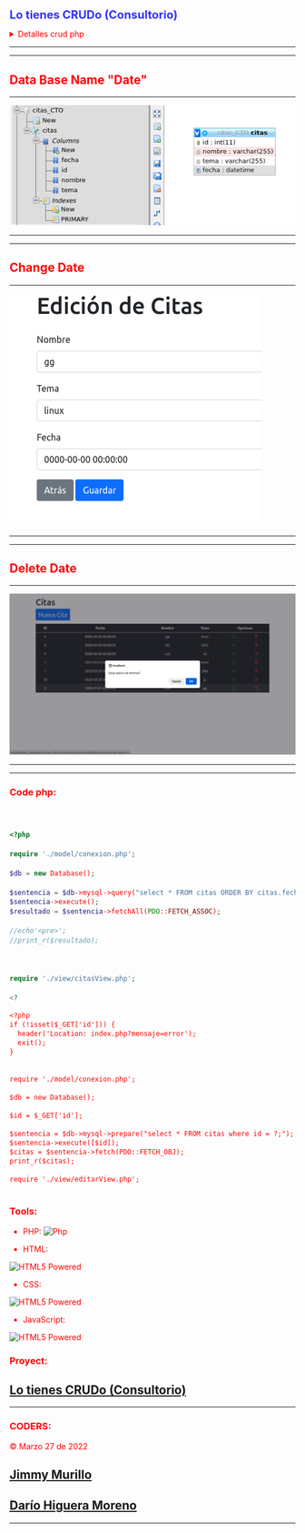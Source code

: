 <style>

r { color: Red };
o { color: Orange };
g { color: Green };
blu { color: blue};
of {color:orange};
pu {color: purple};

</style>

<h1 style="color:blue; opacity: 0.8; font-weight:700;font-size:20px">
 Lo tienes CRUDo (Consultorio) 
</h1>

<r>

<details>

</r>

<summary><blu> Detalles crud php </blu> </summary>

<g>
Desarrollar una aplicación "CRUD" Web en PHP que permita pedir cita a los desarrolladores y equipos para solucionar problemas técnicos con la ayuda del formador o CTO.
<p></p>

<r>
Contexto del proyecto:
</r>

Nos encontramos en una empresa de desarrollo y necesitamos una aplicación que permita pedir cita al CTO para resolver problemas técnicos de los equipos de desarrollo.

De momento vamos a desarrollar un producto mínimo viable (MVP). Una aplicación orientada a objetos usando el patrón MVC (Modelo, Vista, Controlador).
<g>

<r>
Requisitos Funcionales:
</r>

La aplicación constará de al menos 3 páginas
Una página para la lista con todas las citas previstas.
Una página con un formulario para crear una nueva cita.
Una página para editar una cita concreta.
Páginas:

<r>
Lista:
</r>

<blu>
Las citas beben aparecer por orden de creación con:
</blu>
<p></p>

- El nombre del coder o del equipo.
- El tema de consulta
- Fecha y hora de la creación de la cita
- Las citas se podrán eliminar.
- Podremos acceder a la edición de cada cita, y a la página de creación de   una cita nueva.

<r>
Crear nueva cita:
</r>

- Formulario con los campos necesarios obligatorios
- Botón para borrar los campos
-Botón para cancelar y volver a la lista principal
-Botón para enviar la información

<r>
Editar cita:
</r>

- Formulario con los campos necesarios obligatorios.
- Los campos deben tener la información de la cita a editar
- Boton cancelar, Botón de enviar
- La aplicación deberá ser responsiva.

<r>
Requisitos Técnicos:
</r>

Aplicación de tipo CRUD (Create, Read, Update, Delete)
Deberá ser Orientada a objetos con el patrón MVC
Deberá estar en un servidor gratuito en producción.
Se debe usar Git con buenas prácticas en los commits.
El repositorio debe contener un Readme con explicación del proyecto, y una explicación de cómo instalar o ejecutar la aplicación.

<r>
Extras:
</r>

- Hacer investigación y documentación de encapsulación, herencia y - polimorfismo.
- Hacer buscador.
- Hacer el front con REACT.

<r>
Tecnologías:
</r>

Frontend: HTML, CSS, SCSS - Opcional: Framework de CSS.
Backend: PHP, PDO.
Bases de datos: MySQL.

<r>
Entrega:
</r>

- Un link a un repositorio de github
- Link a url del proyecto en producción
- Presentación en diapositivas + Link
- Demo y code review
- Semántica HTML
- Buenas Practicas en CSS, SCSS
- Capacidad de Abstración en clases y objetos.
- Buenas prácticas OOP - Encapsulación, Herencia.
- Patrones de diseño - Modelo Vista Controlador (MVC).
- Implementar la aplicación en un servidor en producción.
- Uso de Git.
- Desarrollo basado en historias de usuario y tareas (Kanban) => opcional.
Comunicación y autoevaluación.

<blu>
Modalidades pedagógicas
</blu>

- El desarrollo será en parejas.

<blu>
Modalidades de evaluación
</blu>

- El estilo de la web debe ser novedoso y creativo.

<blu>
Entregables
</blu>

- Repositorio de Github.
- Página en producción.

# </details>

---
---

##  <of>Data Base Name "Date"</of> 
---

![Estructure DataBase](./img/bd_citaCto.png "database Date")

---
---

## <of>Change Date</of>

---


![Edition Date](./img/bd_citaCto_EdicionCita.png "Edition Date")

---
---

## <of>Delete Date</of>
---
![Edition Delete](./img/bd_citaCto_Eliminar.png "Delete Date")

---
---
<blu>

### Code php:

#

```php

<?php

require './model/conexion.php';

$db = new Database();

$sentencia = $db->mysql->query("select * FROM citas ORDER BY citas.fecha ASC");
$sentencia->execute();
$resultado = $sentencia->fetchAll(PDO::FETCH_ASSOC);

//echo'<pre>';
//print_r($resultado);



require './view/citasView.php';

<?

```

```
<?php
if (!isset($_GET['id'])) {
  header('Location: index.php?mensaje=error');
  exit();
}


require './model/conexion.php';

$db = new Database();

$id = $_GET['id'];

$sentencia = $db->mysql->prepare("select * FROM citas where id = ?;");
$sentencia->execute([$id]);
$citas = $sentencia->fetch(PDO::FETCH_OBJ);
print_r($citas);

require './view/editarView.php';
```

#


### Tools:

</blu>

<pu>

- PHP:
![Php][php]

[php]: https://www.php.net/images/logos/php-icon-black.gif "PHP" 

- HTML:
<img src="https://www.w3.org/html/logo/badge/html5-badge-h-solo.png" width="20" height="20" alt="HTML5 Powered" title="HTML5 Powered">

- CSS:
<img src="https://upload.wikimedia.org/wikipedia/commons/thumb/d/d5/CSS3_logo_and_wordmark.svg/363px-CSS3_logo_and_wordmark.svg.png" width="25" height="25" alt="HTML5 Powered" title="CSS Powered">

- JavaScript:
<img src="https://upload.wikimedia.org/wikipedia/commons/thumb/9/99/Unofficial_JavaScript_logo_2.svg/1200px-Unofficial_JavaScript_logo_2.svg.png" width="25" height="25" alt="HTML5 Powered" title="JAVASCRIPT">

</pu>

<of>

### Proyect:
</of>

## [Lo tienes CRUDo (Consultorio)](https://github.com/JymmyMurillo/Lo-tienes-CRUDo-Consultorio)

___

<of>

###  CODERS:

</of>
&copy; Marzo 27 de 2022

## [Jimmy Murillo](https://github.com/JymmyMurillo)

## [Darío Higuera Moreno](https://github.com/dariohimo)

___

